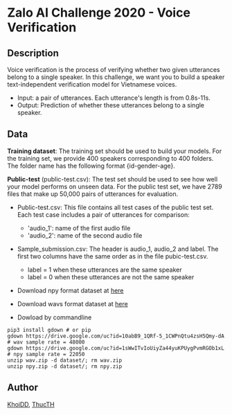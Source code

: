 # Zalo AI Challenge 2020 - Voice Verification


## Description

Voice verification is the process of verifying whether two given utterances belong to a single speaker.
In this challenge, we want you to build a speaker text-independent verification model for Vietnamese voices.

- Input: a pair of utterances. Each utterance's length is from 0.8s-11s.
- Output: Prediction of whether these utterances belong to a single speaker.


## Data

**Training dataset**: The training set should be used to build your models.
For the training set, we provide 400 speakers corresponding to 400 folders.
The folder name has the following format {id-gender-age}.

**Public-test** (public-test.csv): The test set should be used to see how well your model performs on unseen data.
For the public test set, we have 2789 files that make up 50,000 pairs of utterances for evaluation.

- Public-test.csv:  This file contains all test cases of the public test set. Each test case includes a pair of utterances for comparison:
    - 'audio_1': name of the first audio file
    - 'audio_2': name of the second audio file
- Sample_submission.csv: The header is audio_1, audio_2 and label. The first two columns have the same order as in the file pubic-test.csv.
    - label = 1 when these utterances are the same speaker
    - label = 0 when these utterances are not the same speaker

- Download npy format dataset at [here](https://drive.google.com/file/d/1sWwITvIoUiyZa44yuKPUygPvmRGOb1xL/view?usp=sharing)

- Download wavs format dataset at [here](https://drive.google.com/file/d/10abB9_1QRf-5_1CWPnQtu4zsH5Qmy-dA/view?usp=sharing)

- Dowload by commandline
```
pip3 install gdown # or pip
gdown https://drive.google.com/uc?id=10abB9_1QRf-5_1CWPnQtu4zsH5Qmy-dA # wav sample rate = 48000
gdown https://drive.google.com/uc?id=1sWwITvIoUiyZa44yuKPUygPvmRGOb1xL # npy sample rate = 22050
unzip wav.zip -d dataset/; rm wav.zip
unzip npy.zip -d dataset/; rm npy.zip
```

## Author
[KhoiDD](https://github.com/mazino2d), [ThucTH](https://github.com/thucth-qt)